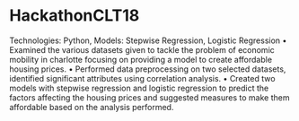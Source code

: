 # HackathonCLT18

Technologies: Python, Models: Stepwise Regression, Logistic Regression 
• Examined the various datasets given to tackle the problem of economic mobility in charlotte focusing on providing a model to create affordable housing prices. 
• Performed data preprocessing on two selected datasets, identified significant attributes using correlation analysis. 
• Created two models with stepwise regression and logistic regression to predict the factors affecting the housing prices and suggested measures to make them affordable based on the analysis performed. 
